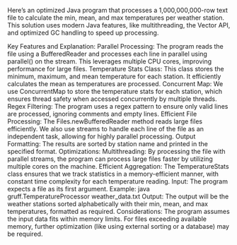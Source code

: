 Here’s an optimized Java program that processes a 1,000,000,000-row text file to calculate the min, mean, and max temperatures per weather station.
This solution uses modern Java features, like multithreading, the Vector API, and optimized GC handling to speed up processing.

Key Features and Explanation:
Parallel Processing: The program reads the file using a BufferedReader and processes each line in parallel using parallel() on the stream. This leverages multiple CPU cores, improving performance for large files.
Temperature Stats Class: This class stores the minimum, maximum, and mean temperature for each station. It efficiently calculates the mean as temperatures are processed.
Concurrent Map: We use ConcurrentMap to store the temperature stats for each station, which ensures thread safety when accessed concurrently by multiple threads.
Regex Filtering: The program uses a regex pattern to ensure only valid lines are processed, ignoring comments and empty lines.
Efficient File Processing: The Files.newBufferedReader method reads large files efficiently. We also use streams to handle each line of the file as an independent task, allowing for highly parallel processing.
Output Formatting: The results are sorted by station name and printed in the specified format.
Optimizations:
Multithreading: By processing the file with parallel streams, the program can process large files faster by utilizing multiple cores on the machine.
Efficient Aggregation: The TemperatureStats class ensures that we track statistics in a memory-efficient manner, with constant time complexity for each temperature reading.
Input:
The program expects a file as its first argument.
Example: java gruff.TemperatureProcessor weather_data.txt
Output:
The output will be the weather stations sorted alphabetically with their min, mean, and max temperatures, formatted as required.
Considerations:
The program assumes the input data fits within memory limits. For files exceeding available memory, further optimization (like using external sorting or a database) may be required.


